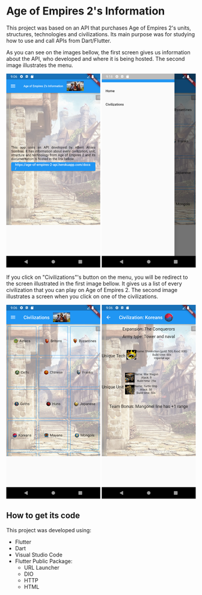 # Age of Empires 2's Information

This project was based on an API that purchases Age of Empires 2's units, structures, technologies and civilizations. Its main purpose was for studying how to use and call APIs from Dart/Flutter.

As you can see on the images bellow, the first screen gives us information about the API, who developed and where it is being hosted. The second image illustrates the menu.

<div>
<img src="./screenshots/screenshot1.png" width="250">
<img src="./screenshots/screenshot4.png" width="250">
</div>

If you click on "Civilizations"'s button on the menu, you will be redirect to the screen illustrated in the first image bellow. It gives us a list of every civilization that you can play on Age of Empires 2. The second image illustrates a screen when you click on one of the civilizations.

<div>
<img src="./screenshots/screenshot2.png" width="250">
<img src="./screenshots/screenshot3.png" width="250">
</div>

## How to get its code

This project was developed using:
- Flutter
- Dart
- Visual Studio Code
- Flutter Public Package:
    - URL Launcher
    - DIO
    - HTTP
    - HTML